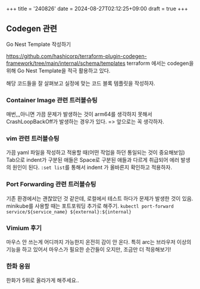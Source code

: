 +++
title = '240826'
date = 2024-08-27T02:12:25+09:00
draft = true
+++

## Codegen 관련

Go Nest Template 작성하기

https://github.com/hashicorp/terraform-plugin-codegen-framework/tree/main/internal/schema/templates
terraform 에서는 codegen을 위해 Go Nest Template을 적극 활용하고 있다.

해당 코드들을 잘 살펴보고 실정에 맞는 코드 블록 템플릿을 작성하자.

### Container Image 관련 트러블슈팅

매번,,,아니면 가끔 문제가 발생하는 것이
arm64를 생각하지 못해서 CrashLoopBackOff가 발생하는 경우가 있다.
=> 앞으로는 꼭 생각하자.

### vim 관련 트러블슈팅

가끔 yaml 파일을 작성하고 적용할 때(어떤 작업을 하던 통일되는 것이 중요해보임)
Tab으로 indent가 구분된 애들은 Space로 구분된 애들과 다르게 취급되어
에러 발생의 원인이 된다.
`:set list`를 통해서 indent 가 올바른지 확인하고 적용하자.

### Port Forwarding 관련 트러블슈팅

기존 환경에서는 괜찮았던 것 같은데, 로컬에서 테스트 하다가 문제가 발생한 것이 있음.
minikube를 사용할 때는 포트포워딩 추가로 해주기.
`kubectl port-forward service/${service_name} ${external}:${internal}`

### Vimium 후기

마우스 안 쓰는게 어디까지 가능한지 온전히 감이 안 온다.
특히 arc는 브라우저 이상의 기능을 하고 있어서 마우스가 필요한 순간들이 오지만, 조금만 더 적응해보기!

### 한화 응원

한화가 5위로 올라가게 해주세요..
